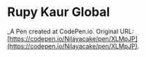 # Rupy Kaur Global
 _A Pen created at CodePen.io. Original URL: [https://codepen.io/Nilayacake/pen/XLMpJP](https://codepen.io/Nilayacake/pen/XLMpJP).

 
